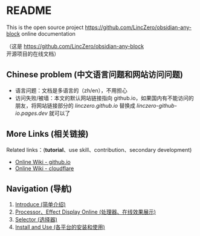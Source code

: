 # README

This is the open source project https://github.com/LincZero/obsidian-any-block online documentation

（这是 https://github.com/LincZero/obsidian-any-block 开源项目的在线文档）

## Chinese problem (中文语言问题和网站访问问题)

- 语言问题：文档是多语言的（zh/en），不用担心
- 访问失败/被墙：本文的默认网站链接指向 github.io，如果国内有不能访问的朋友，将网站链接部分的 *linczero.github.io* 替换成 *linczero-github-io.pages.dev* 就可以了

## More Links (相关链接)

Related links：(**tutorial**、use skill、contribution、secondary development)

- [Online Wiki - github.io](https://linczero.github.io/MdNote_Public/ProductDoc/AnyBlock/)
- [Online Wiki - cloudflare](https://linczero-github-io.pages.dev/MdNote_Public/ProductDoc/AnyBlock/)

## Navigation (导航)

1. [Introduce (简单介绍)](./docs/en/01.%20Introduce.md)
2. [Processor、Effect Display Online (处理器、在线效果展示)](./docs/en/02.%20Processor.md)
3. [Selector (选择器)](./docs/en/03.%20Selector.md)
4. [Install and Use (各平台的安装和使用)](./docs/en/04.%20InstallAndUse_Obsidian.md)












